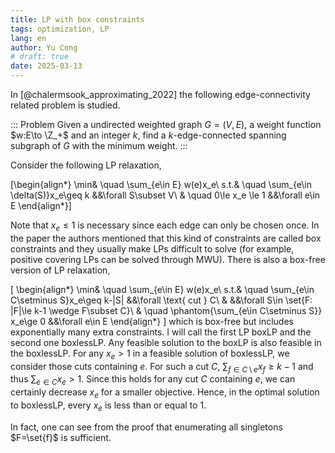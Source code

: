 ```yaml
---
title: LP with box constraints
tags: optimization, LP
lang: en
author: Yu Cong
# draft: true
date: 2025-03-13
---
```


In [@chalermsook_approximating_2022] the following edge-connectivity related problem is studied.

::: Problem
Given a undirected weighted graph $G=(V,E)$, a weight function $w:E\to \Z_+$ and an integer $k$, find a $k$-edge-connected spanning subgraph of $G$ with the minimum weight. 
:::

Consider the following LP relaxation,

\[\begin{align*}
    \min& \quad \sum_{e\in E} w(e)x_e\\
    s.t.& \quad \sum_{e\in \delta(S)}x_e\geq k  &&\forall S\subset V\\
        & \quad 0\le x_e \le 1  &&\forall e\in E
\end{align*}\]

Note that $x_e\le 1$ is necessary since each edge can only be chosen once. In the paper the authors mentioned that this kind of constraints are called box constraints and they usually make LPs difficult to solve (for example, positive covering LPs can be solved through MWU). There is also a box-free version of LP relaxation,

\[
\begin{align*}
    \min& \quad \sum_{e\in E} w(e)x_e\\
    s.t.& \quad \sum_{e\in C\setminus S}x_e\geq k-|S|  &&\forall \text{ cut } C\\
    & &&\forall S\in \set{F: |F|\le k-1 \wedge  F\subset C}\\
        & \quad \phantom{\sum_{e\in C\setminus S}}  x_e\ge 0  &&\forall e\in E
\end{align*}
\]
which is box-free but includes exponentially many extra constraints. I will call the first LP boxLP and the second one boxlessLP. Any feasible solution to the boxLP is also feasible in the boxlessLP. For any $x_e>1$ in a feasible solution of boxlessLP, we consider those cuts containing $e$. For such a cut $C$, $\sum_{f\in C\setminus e} x_f\geq k-1$ and thus $\sum_{e\in C} x_e>1$. Since this holds for any cut $C$ containing $e$, we can certainly decrease $x_e$ for a smaller objective. Hence, in the optimal solution to boxlessLP, every $x_e$ is less than or equal to 1. 

In fact, one can see from the proof that enumerating all singletons $F=\set{f}$ is sufficient.


